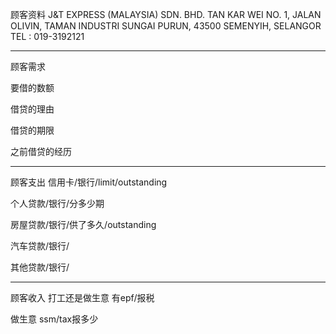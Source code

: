 顾客资料
J&T EXPRESS (MALAYSIA) SDN. BHD. 
TAN KAR WEI NO. 1, JALAN OLIVIN, TAMAN INDUSTRI SUNGAI PURUN, 43500 SEMENYIH, SELANGOR TEL : 019-3192121


-----------------
顾客需求


要借的数额

借贷的理由

借贷的期限

之前借贷的经历


--------------
顾客支出
信用卡/银行/limit/outstanding


个人贷款/银行/分多少期

房屋贷款/银行/供了多久/outstanding

汽车贷款/银行/


其他贷款/银行/

-----------
顾客收入
打工还是做生意
有epf/报税

做生意 ssm/tax报多少

